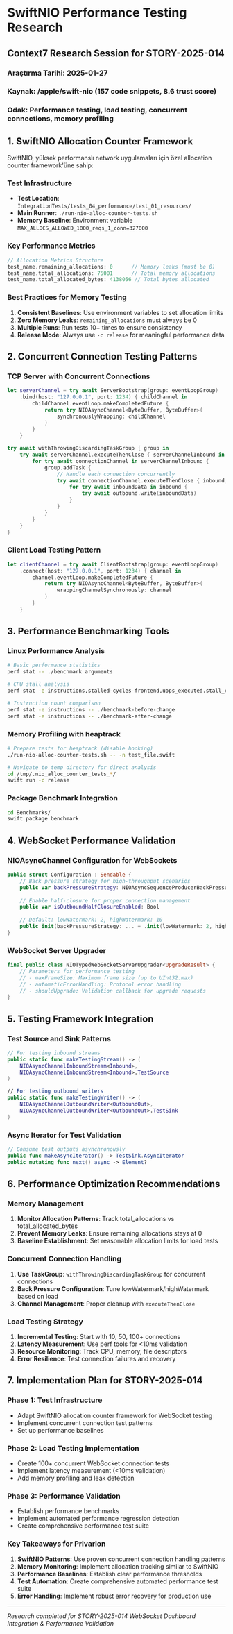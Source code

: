 # SwiftNIO Performance Testing Research
## Context7 Research Session for STORY-2025-014

### Araştırma Tarihi: 2025-01-27
### Kaynak: /apple/swift-nio (157 code snippets, 8.6 trust score)
### Odak: Performance testing, load testing, concurrent connections, memory profiling

## 1. SwiftNIO Allocation Counter Framework

SwiftNIO, yüksek performanslı network uygulamaları için özel allocation counter framework'üne sahip:

### Test Infrastructure
- **Test Location**: `IntegrationTests/tests_04_performance/test_01_resources/`
- **Main Runner**: `./run-nio-alloc-counter-tests.sh`
- **Memory Baseline**: Environment variable `MAX_ALLOCS_ALLOWED_1000_reqs_1_conn=327000`

### Key Performance Metrics
```swift
// Allocation Metrics Structure
test_name.remaining_allocations: 0      // Memory leaks (must be 0)
test_name.total_allocations: 75001      // Total memory allocations
test_name.total_allocated_bytes: 4138056 // Total bytes allocated
```

### Best Practices for Memory Testing
1. **Consistent Baselines**: Use environment variables to set allocation limits
2. **Zero Memory Leaks**: `remaining_allocations` must always be 0
3. **Multiple Runs**: Run tests 10+ times to ensure consistency
4. **Release Mode**: Always use `-c release` for meaningful performance data

## 2. Concurrent Connection Testing Patterns

### TCP Server with Concurrent Connections
```swift
let serverChannel = try await ServerBootstrap(group: eventLoopGroup)
    .bind(host: "127.0.0.1", port: 1234) { childChannel in
        childChannel.eventLoop.makeCompletedFuture {
            return try NIOAsyncChannel<ByteBuffer, ByteBuffer>(
                synchronouslyWrapping: childChannel
            )
        }
    }

try await withThrowingDiscardingTaskGroup { group in
    try await serverChannel.executeThenClose { serverChannelInbound in
        for try await connectionChannel in serverChannelInbound {
            group.addTask {
                // Handle each connection concurrently
                try await connectionChannel.executeThenClose { inbound, outbound in
                    for try await inboundData in inbound {
                        try await outbound.write(inboundData)
                    }
                }
            }
        }
    }
}
```

### Client Load Testing Pattern
```swift
let clientChannel = try await ClientBootstrap(group: eventLoopGroup)
    .connect(host: "127.0.0.1", port: 1234) { channel in
        channel.eventLoop.makeCompletedFuture {
            return try NIOAsyncChannel<ByteBuffer, ByteBuffer>(
                wrappingChannelSynchronously: channel
            )
        }
    }
```

## 3. Performance Benchmarking Tools

### Linux Performance Analysis
```bash
# Basic performance statistics
perf stat -- ./benchmark arguments

# CPU stall analysis
perf stat -e instructions,stalled-cycles-frontend,uops_executed.stall_cycles,resource_stalls.any,cycle_activity.stalls_mem_any -- ./benchmark

# Instruction count comparison
perf stat -e instructions -- ./benchmark-before-change
perf stat -e instructions -- ./benchmark-after-change
```

### Memory Profiling with heaptrack
```bash
# Prepare tests for heaptrack (disable hooking)
./run-nio-alloc-counter-tests.sh -- -n test_file.swift

# Navigate to temp directory for direct analysis
cd /tmp/.nio_alloc_counter_tests_*/
swift run -c release
```

### Package Benchmark Integration
```bash
cd Benchmarks/
swift package benchmark
```

## 4. WebSocket Performance Validation

### NIOAsyncChannel Configuration for WebSockets
```swift
public struct Configuration : Sendable {
    // Back pressure strategy for high-throughput scenarios
    public var backPressureStrategy: NIOAsyncSequenceProducerBackPressureStrategies.HighLowWatermark
    
    // Enable half-closure for proper connection management
    public var isOutboundHalfClosureEnabled: Bool
    
    // Default: lowWatermark: 2, highWatermark: 10
    public init(backPressureStrategy: ... = .init(lowWatermark: 2, highWatermark: 10))
}
```

### WebSocket Server Upgrader
```swift
final public class NIOTypedWebSocketServerUpgrader<UpgradeResult> {
    // Parameters for performance testing
    // - maxFrameSize: Maximum frame size (up to UInt32.max)
    // - automaticErrorHandling: Protocol error handling
    // - shouldUpgrade: Validation callback for upgrade requests
}
```

## 5. Testing Framework Integration

### Test Source and Sink Patterns
```swift
// For testing inbound streams
public static func makeTestingStream() -> (
    NIOAsyncChannelInboundStream<Inbound>, 
    NIOAsyncChannelInboundStream<Inbound>.TestSource
)

// For testing outbound writers
public static func makeTestingWriter() -> (
    NIOAsyncChannelOutboundWriter<OutboundOut>, 
    NIOAsyncChannelOutboundWriter<OutboundOut>.TestSink
)
```

### Async Iterator for Test Validation
```swift
// Consume test outputs asynchronously
public func makeAsyncIterator() -> TestSink.AsyncIterator
public mutating func next() async -> Element?
```

## 6. Performance Optimization Recommendations

### Memory Management
1. **Monitor Allocation Patterns**: Track total_allocations vs total_allocated_bytes
2. **Prevent Memory Leaks**: Ensure remaining_allocations stays at 0
3. **Baseline Establishment**: Set reasonable allocation limits for load tests

### Concurrent Connection Handling
1. **Use TaskGroup**: `withThrowingDiscardingTaskGroup` for concurrent connections
2. **Back Pressure Configuration**: Tune lowWatermark/highWatermark based on load
3. **Channel Management**: Proper cleanup with `executeThenClose`

### Load Testing Strategy
1. **Incremental Testing**: Start with 10, 50, 100+ connections
2. **Latency Measurement**: Use perf tools for <10ms validation
3. **Resource Monitoring**: Track CPU, memory, file descriptors
4. **Error Resilience**: Test connection failures and recovery

## 7. Implementation Plan for STORY-2025-014

### Phase 1: Test Infrastructure
- Adapt SwiftNIO allocation counter framework for WebSocket testing
- Implement concurrent connection test patterns
- Set up performance baselines

### Phase 2: Load Testing Implementation
- Create 100+ concurrent WebSocket connection tests
- Implement latency measurement (<10ms validation)
- Add memory profiling and leak detection

### Phase 3: Performance Validation
- Establish performance benchmarks
- Implement automated performance regression detection
- Create comprehensive performance test suite

### Key Takeaways for Privarion
1. **SwiftNIO Patterns**: Use proven concurrent connection handling patterns
2. **Memory Monitoring**: Implement allocation tracking similar to SwiftNIO
3. **Performance Baselines**: Establish clear performance thresholds
4. **Test Automation**: Create comprehensive automated performance test suite
5. **Error Handling**: Implement robust error recovery for production use

---
*Research completed for STORY-2025-014 WebSocket Dashboard Integration & Performance Validation*
